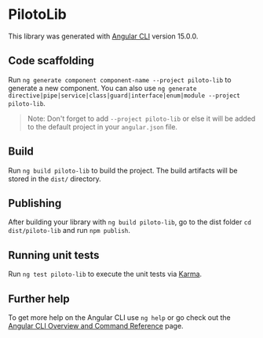 # PilotoLib

This library was generated with [Angular CLI](https://github.com/angular/angular-cli) version 15.0.0.

## Code scaffolding

Run `ng generate component component-name --project piloto-lib` to generate a new component. You can also use `ng generate directive|pipe|service|class|guard|interface|enum|module --project piloto-lib`.
> Note: Don't forget to add `--project piloto-lib` or else it will be added to the default project in your `angular.json` file. 

## Build

Run `ng build piloto-lib` to build the project. The build artifacts will be stored in the `dist/` directory.

## Publishing

After building your library with `ng build piloto-lib`, go to the dist folder `cd dist/piloto-lib` and run `npm publish`.

## Running unit tests

Run `ng test piloto-lib` to execute the unit tests via [Karma](https://karma-runner.github.io).

## Further help

To get more help on the Angular CLI use `ng help` or go check out the [Angular CLI Overview and Command Reference](https://angular.io/cli) page.
